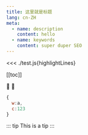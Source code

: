 ```yaml
---
title: 这里就是标题
lang: cn-ZH
meta:
  - name: description
    content: hello
  - name: keywords
    content: super duper SEO
---
```


<<< ./test.js{highlightLines}

[[toc]]

:tada: :100:

```js
{
  w:a,
  c:123
}
```

::: tip
This is a tip
:::
